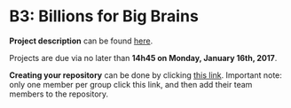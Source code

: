 # B3: Billions for Big Brains

**Project description** can be found [here](./billions-big-brains-2017.pdf).

Projects are due via no later than **14h45 on Monday, January 16th, 2017**.

**Creating your repository** can be done by clicking
[this link](https://classroom.github.com/group-assignment-invitations/3cd8ae151b5e13636ea778975c10b68d).
Important note: only one member per group click this link, and then add their team members to the
repository.
